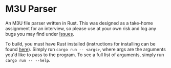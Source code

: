 # M3U Parser

An M3U file parser written in Rust. This was designed as a take-home assignment
for an interview, so please use at your own risk and log any bugs you may find under 
[Issues](https://github.com/thedanvail/playlist-sorter/issues).

To build, you must have Rust installed (instructions for installing can be found
[here](https://www.rust-lang.org/tools/install)). Simply run ```cargo run -- <args>```,
where args are the arguments you'd like to pass to the program. To see a full list of
arguments, simply run ```cargo run -- --help```.